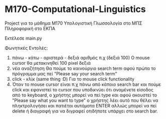 # M170-Computational-Linguistics
Project για το μάθημα Μ170 Υπολογιστική Γλωσσολογία στο ΜΠΣ Πληροφορική στο ΕΚΠΑ

Εκτέλεσε main.py

Φωνητικές Εντολές:
   1) πάνω - κάτω - αριστερά - δεξιά αριθμός π.χ (δεξιά 100)
       Ο mouse cursor θα μετακινηθεί 100 pixel δεξιά
   2) νέα αναζήτηση 
       Θα πούμε το καινούργιο search term αφού πρώτα το πρόγραμμα μας πεί "Please say your search term"
   3) click - κλίκ (same thing :D)
       Για το mouse click functionality
   4) Όταν το mouse cursor είναι π.χ πάνω από κάποιο search bar και πούμε click και εφανιστεί το cursor
      που υποδικνύει ότι αναμένετε είσοδος από το keyboard, ο χρήστης μπορεί να πεί type και αφού ακουστεί το "Please say what you want to type"
      ο χρήστης λέει αυτό που θέλει να πληκτρολογήσει και πατιέται αυτόματα ENTER αλλιώς μπορεί να πεί delete ή διαγραφή για να διγραφεί 
      οτιδήποτε υπάρχει στο search bar.
